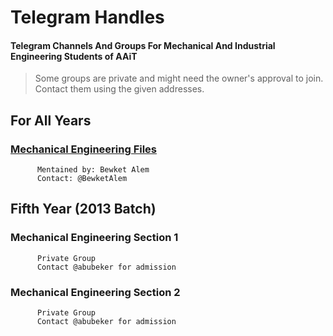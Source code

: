 # Telegram Handles
#### Telegram Channels And Groups For Mechanical And Industrial Engineering Students of AAiT
> Some groups are private and might need the owner's approval to join. Contact them using the given addresses.

## For All Years
###    [Mechanical Engineering Files](https://t.me/mechanicalengineeringfiles)
          Mentained by: Bewket Alem
          Contact: @BewketAlem
## Fifth Year (2013 Batch)
###    Mechanical Engineering Section 1
          Private Group
          Contact @abubeker for admission
###    Mechanical Engineering Section 2
          Private Group
          Contact @abubeker for admission
